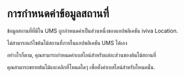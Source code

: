 # การกำหนดค่าข้อมูลสถานที่

ข้อมูลสถานที่ที่มีใน UMS ถูกกำหนดค่าเป็นส่วนหนึ่งของแอปพลิเคชัน iviva Location.

ไม่สามารถแก้ไขต้นไม้สถานที่ภายในแอปพลิเคชัน UMS ได้เอง

อย่างไรก็ตาม, คุณสามารถกำหนดค่าเบสไลน์สำหรับแต่ละส่วนของต้นไม้สถานที่

คุณสามารถขยายต้นไม้และคลิกที่โหนดใดๆ เพื่อตั้งค่าเบสไลน์สำหรับโหนดนั้น.